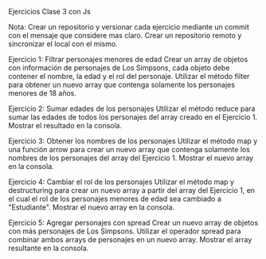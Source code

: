 Ejercicios Clase 3 con Js

Nota: Crear un repositorio y versionar cada ejercicio mediante un commit con el
mensaje que considere mas claro. Crear un repositorio remoto y sincronizar el local
con el mismo.

Ejercicio 1: Filtrar personajes menores de edad
Crear un array de objetos con información de personajes de Los Simpsons, cada
objeto debe contener el nombre, la edad y el rol del personaje. Utilizar el método
filter para obtener un nuevo array que contenga solamente los personajes
menores de 18 años.

Ejercicio 2: Sumar edades de los personajes
Utilizar el método reduce para sumar las edades de todos los personajes del array
creado en el Ejercicio 1. Mostrar el resultado en la consola.

Ejercicio 3: Obtener los nombres de los personajes
Utilizar el método map y una función arrow para crear un nuevo array que contenga
solamente los nombres de los personajes del array del Ejercicio 1. Mostrar el nuevo
array en la consola.

Ejercicio 4: Cambiar el rol de los personajes
Utilizar el método map y destructuring para crear un nuevo array a partir del array
del Ejercicio 1, en el cual el rol de los personajes menores de edad sea cambiado a
"Estudiante". Mostrar el nuevo array en la consola.

Ejercicio 5: Agregar personajes con spread
Crear un nuevo array de objetos con más personajes de Los Simpsons. Utilizar el
operador spread para combinar ambos arrays de personajes en un nuevo array.
Mostrar el array resultante en la consola.